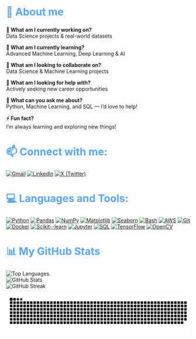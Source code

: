 <h2 style="font-size: 28px; font-weight: bold; color: #58a6ff;">
  👤 About me
</h2>

 **🔭 What am I currently working on?**  
Data Science projects & real-world datasets  

**🌱 What am I currently learning?**  
Advanced Machine Learning, Deep Learning & AI  

**👯 What am I looking to collaborate on?**  
Data Science & Machine Learning projects  

**🤝 What am I looking for help with?**  
Actively seeking new career opportunities  

**💬 What can you ask me about?**  
Python, Machine Learning, and SQL — I’d love to help!  

**⚡ Fun fact?**  
I’m always learning and exploring new things!  

<h2 style="font-size: 28px; font-weight: bold; color: #58a6ff;">
  📫 Connect with me:
</h2>

[![Gmail](https://img.shields.io/badge/Gmail-Connect-%23EA4335.svg?style=flat&logo=gmail&logoColor=white)](mailto:krishnanivja249@gmail.com)
[![LinkedIn](https://img.shields.io/badge/LinkedIn-Connect-%230077B5.svg?style=flat&logo=linkedin&logoColor=white)](https://www.linkedin.com/in/krishnanivja/)
[![X (Twitter)](https://img.shields.io/badge/X-Follow-%23000000.svg?style=flat&logo=x&logoColor=white)](https://twitter.com/nivja13838)

<h2 style="font-size: 28px; font-weight: bold; color: #58a6ff;">
  💻 Languages and Tools:
</h2>

[![Python](https://img.shields.io/badge/Python-3776AB?style=for-the-badge&logo=python&logoColor=white)](https://www.python.org) [![Pandas](https://img.shields.io/badge/Pandas-150458?style=for-the-badge&logo=pandas&logoColor=white)](https://pandas.pydata.org/) [![NumPy](https://img.shields.io/badge/NumPy-013243?style=for-the-badge&logo=numpy&logoColor=white)](https://numpy.org/) [![Matplotlib](https://img.shields.io/badge/Matplotlib-11557C?style=for-the-badge&logo=python&logoColor=white)](https://matplotlib.org/) [![Seaborn](https://img.shields.io/badge/Seaborn-3776AB?style=for-the-badge&logo=python&logoColor=white)](https://seaborn.pydata.org/)  [![Bash](https://img.shields.io/badge/Bash-4EAA25?style=for-the-badge&logo=gnu-bash&logoColor=white)](https://www.gnu.org/software/bash/) [![AWS](https://img.shields.io/badge/AWS-FF9900?style=for-the-badge&logo=amazon-aws&logoColor=white)](https://aws.amazon.com/) [![Git](https://img.shields.io/badge/Git-F05032?style=for-the-badge&logo=git&logoColor=white)](https://git-scm.com/) [![Docker](https://img.shields.io/badge/Docker-2496ED?style=for-the-badge&logo=docker&logoColor=white)](https://www.docker.com/) [![Scikit--learn](https://img.shields.io/badge/Scikit--learn-F7931E?style=for-the-badge&logo=scikit-learn&logoColor=white)](https://scikit-learn.org/) [![Jupyter](https://img.shields.io/badge/Jupyter-F37626?style=for-the-badge&logo=jupyter&logoColor=white)](https://jupyter.org/) [![SQL](https://img.shields.io/badge/SQL-003B57?style=for-the-badge&logo=sqlite&logoColor=white)](https://www.w3schools.com/sql/) [![TensorFlow](https://img.shields.io/badge/TensorFlow-FF6F00?style=for-the-badge&logo=tensorflow&logoColor=white)](https://www.tensorflow.org/) [![OpenCV](https://img.shields.io/badge/OpenCV-5C3EE8?style=for-the-badge&logo=opencv&logoColor=white)](https://opencv.org/)
</p>

<h2 style="font-size: 28px; font-weight: bold; color: #58a6ff;">📊 My GitHub Stats</h2>

  <!-- Left: Top Languages -->
  <div class="hover:scale-105 transition-transform duration-3">
    <img src="https://github-readme-stats.vercel.app/api/top-langs/?username=krishnanivja12&layout=compact&theme=radical&langs_count=8"
         alt="Top Languages"
         class="h-[150px] rounded shadow-lg border border-purple-100" />
  </div>

  <!-- Right: Stats and Streak (Stacked) -->
  <div class="flex flex-col gap-4">
    <div class="hover:scale-105 transition-transform duration-300">
      <img src="https://github-readme-stats.vercel.app/api?username=krishnanivja12&show_icons=true&count_private=true&theme=radical"
           alt="GitHub Stats"
           class="h-[150px] rounded shadow-lg border border-purple-500" />
    </div>
    <div class="hover:scale-105 transition-transform duration-300">
      <img src="https://github-readme-streak-stats.herokuapp.com/?user=krishnanivja12&theme=radical"
           alt="GitHub Streak"
           class="h-[150px] rounded shadow-lg border border-purple-500" />
    </div>
  </div>

</div>


<!--Snake Game-->

![Snake animation](https://raw.githubusercontent.com/krishnanivja12/krishnanivja12/output/snake.svg)






